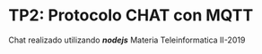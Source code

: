 # TP2: Protocolo CHAT con MQTT
Chat realizado utilizando ***nodejs***
Materia Teleinformatica II-2019
